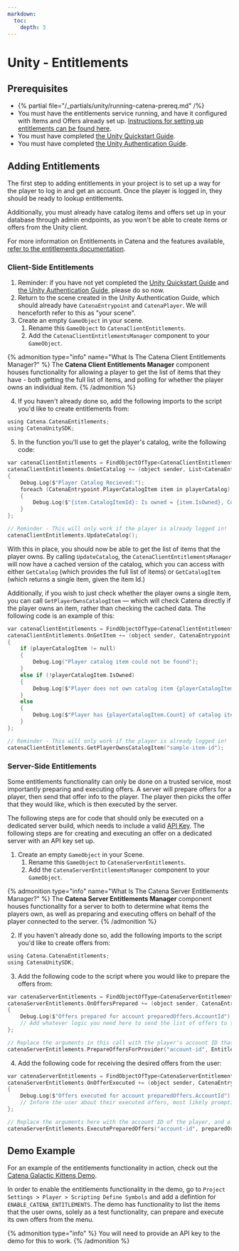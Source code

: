 ```yaml
---
markdown:
  toc:
    depth: 3
---
```


# Unity - Entitlements

## Prerequisites
* {% partial file="/_partials/unity/running-catena-prereq.md" /%}
* You must have the entitlements service running, and have it configured with Items and Offers already set up. [Instructions for setting up entitlements can be found here](../../features/entitlements/index.md). <!-- TODO: ensure the entitlements feature page includes all necessary config and setup instructions -->
* You must have completed [the Unity Quickstart Guide](./quickstart.md).
* You must have completed [the Unity Authentication Guide](./authentication.md).

## Adding Entitlements
The first step to adding entitlements in your project is to set up a way for the player to log in and get an account. Once the player is logged in, they should be ready to lookup entitlements.

Additionally, you must already have catalog items and offers set up in your database through admin endpoints, as you won't be able to create items or offers from the Unity client.

For more information on Entitlements in Catena and the features available, [refer to the entitlements documentation](../../features/entitlements/index.md).

### Client-Side Entitlements

1. Reminder: if you have not yet completed the [Unity Quickstart Guide](./quickstart.md) and [the Unity Authentication Guide](./authentication.md), please do so now.
2. Return to the scene created in the Unity Authentication Guide, which should already have `CatenaEntrypoint` and `CatenaPlayer`. We will henceforth refer to this as "your scene".
3. Create an empty `GameObject` in your scene.
    1. Rename this `GameObject` to `CatenaClientEntitlements`.
    2. Add the `CatenaClientEntitlementsManager` component to your `GameObject`.

{% admonition type="info" name="What Is The Catena Client Entitlements Manager?" %}
The **Catena Client Entitlements Manager** component houses functionality for allowing a player to get the list of items that they have - both getting the full list of items, and polling for whether the player owns an individual item.
{% /admonition %}

4.  If you haven't already done so, add the following imports to the script you'd like to create entitlements from:

<!-- TODO (@HF): csharp does not appear to be supported. determine how to enable it for better syntax highlighting -->
```c
using Catena.CatenaEntitlements;
using CatenaUnitySDK;
```

5. In the function you'll use to get the player's catalog, write the following code:

<!-- TODO (@HF): csharp does not appear to be supported. determine how to enable it for better syntax highlighting -->
```c
var catenaClientEntitlements = FindObjectOfType<CatenaClientEntitlementsManager>();
catenaClientEntitlements.OnGetCatalog += (object sender, List<CatenaEntrypoint.PlayerCatalogItem> playerCatalog) =>
{
    Debug.Log($"Player Catalog Recieved:");
    foreach (CatenaEntrypoint.PlayerCatalogItem item in playerCatalog)
    {
        Debug.Log($"{item.CatalogItemId}: Is owned = {item.IsOwned}, Count = {item.Count}";
    }
};

// Reminder - This will only work if the player is already logged in!
catenaClientEntitlements.UpdateCatalog();
```

With this in place, you should now be able to get the list of items that the player owns. By calling `UpdateCatalog`, the `CatenaClientEntitlementsManager` will now have a cached version of the catalog, which you can access with either `GetCatalog` (which provides the full list of items) or `GetCatalogItem` (which returns a single item, given the item Id.)

Additionally, if you wish to just check whether the player owns a single item, you can call `GetPlayerOwnsCatalogItem` — which will check Catena directly if the player owns an item, rather than checking the cached data. The following code is an example of this:

```c
var catenaClientEntitlements = FindObjectOfType<CatenaClientEntitlementsManager>();
catenaClientEntitlements.OnGetItem += (object sender, CatenaEntrypoint.PlayerCatalogItem playerCatalogItem) =>
{
    if (playerCatalogItem != null)
    {
        Debug.Log("Player catalog item could not be found");
    }
    else if (!playerCatalogItem.IsOwned)
    {
        Debug.Log($"Player does not own catalog item {playerCatalogItem.CatalogItemId}");
    }
    else
    {
        Debug.Log($"Player has {playerCatalogItem.Count} of catalog item {playerCatalogItem.CatalogItemId}");
    }
};

// Reminder - This will only work if the player is already logged in!
catenaClientEntitlements.GetPlayerOwnsCatalogItem("sample-item-id");
```

### Server-Side Entitlements

Some entitlements functionality can only be done on a trusted service, most importantly preparing and executing offers. A server will prepare offers for a player, then send that offer info to the player. The player then picks the offer that they would like, which is then executed by the server.

The following steps are for code that should only be executed on a dedicated server build, which needs to include a valid [API Key](../../features/api-keys/). The following steps are for creating and executing an offer on a dedicated server with an API key set up.

1. Create an empty `GameObject` in your Scene.
    1. Rename this `GameObject` to `CatenaServerEntitlements`.
    2. Add the `CatenaServerEntitlementsManager` component to your `GameObject`.

{% admonition type="info" name="What Is The Catena Server Entitlements Manager?" %}
The **Catena Server Entitlements Manager** component houses functionality for a server to both to determine what items the players own, as well as preparing and executing offers on behalf of the player connected to the server.
{% /admonition %}

2.  If you haven't already done so, add the following imports to the script you'd like to create offers from:

<!-- TODO (@HF): csharp does not appear to be supported. determine how to enable it for better syntax highlighting -->
```c
using Catena.CatenaEntitlements;
using CatenaUnitySDK;
```
3. Add the following code to the script where you would like to prepare the offers from:

<!-- TODO (@HF): csharp does not appear to be supported. determine how to enable it for better syntax highlighting -->
```c
var catenaServerEntitlements = FindObjectOfType<CatenaServerEntitlementsManager>();
catenaServerEntitlements.OnOffersPrepared += (object sender, CatenaEntrypoint.PreparedOffersEventArgs preparedOffers) =>
{
    Debug.Log($"Offers prepared for account preparedOffers.AccountId");
    // Add whatever logic you need here to send the list of offers to the client.
};

// Replace the arguments in this call with the player's account ID that you would like, and the entitlement provider to get the offers from.
catenaServerEntitlements.PrepareOffersForProvider("account-id", EntitlementProvider.Unspecified, "USD");
```

4. Add the following code for receiving the desired offers from the user:

```c
var catenaServerEntitlements = FindObjectOfType<CatenaServerEntitlementsManager>();
catenaServerEntitlements.OnOfferExecuted += (object sender, CatenaEntrypoint.ExecutedPreparedOffersEventArgs executedOffers) =>
{
    Debug.Log($"Offers executed for account preparedOffers.AccountId");
    // Inform the user about their executed offers, most likely prompting the client to get the latest update to their item catalog.
};

// Replace the arguments here with the account ID of the player, and a list of the orders that they would like alongside the quantity of each order.
catenaServerEntitlements.ExecutePreparedOffers("account-id", preparedOrdersWithQuantity);
```

## Demo Example

For an example of the entitlements functionality in action, check out the [Catena Galactic Kittens Demo](https://github.com/CatenaTools/catena-GalacticKittens-demo).

In order to enable the entitlements functionality in the demo, go to `Project Settings > Player > Scripting Define Symbols` and add a defintion for `ENABLE_CATENA_ENTITLEMENTS`. The demo has functionality to list the items that the user owns, solely as a test functionality, can prepare and execute its own offers from the menu.

{% admonition type="info" %}
You will need to provide an API key to the demo for this to work.
{% /admonition %}